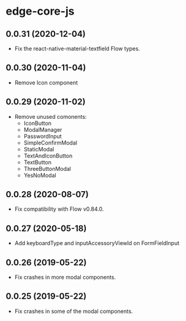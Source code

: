 # edge-core-js

## 0.0.31 (2020-12-04)

- Fix the react-native-material-textfield Flow types.

## 0.0.30 (2020-11-04)

- Remove Icon component

## 0.0.29 (2020-11-02)

- Remove unused comonents:
  - IconButton
  - ModalManager
  - PasswordInput
  - SimpleConfirmModal
  - StaticModal
  - TextAndIconButton
  - TextButton
  - ThreeButtonModal
  - YesNoModal

## 0.0.28 (2020-08-07)

- Fix compatibility with Flow v0.84.0.

## 0.0.27 (2020-05-18)

- Add keyboardType and inputAccessoryViewId on FormFieldInput

## 0.0.26 (2019-05-22)

- Fix crashes in more modal components.

## 0.0.25 (2019-05-22)

- Fix crashes in some of the modal components.
